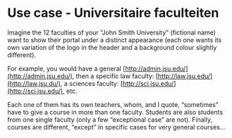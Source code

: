 # Use case - Universitaire faculteiten

Imagine the 12 faculties of your “John Smith University” \(fictional name\) want to show their portal under a distinct appearance \(each one wants its own variation of the logo in the header and a background colour slightly different\).

For example, you would have a general [http://admin.jsu.edu/](http://admin.jsu.edu/), then a specific law faculty: [http://law.jsu.edu/](http://law.jsu.du/), a sciences faculty: [http://sci.jsu.edu/](http://sci.jsu.edu/), etc.

Each one of them has its own teachers, whom, and I quote, “sometimes” have to give a course in more than one faculty. Students are also students from one single faculty \(only a few “exceptional case” are not\). Finally, courses are different, “except” in specific cases for very general courses...

